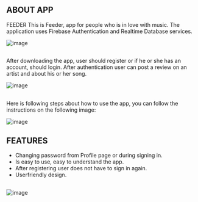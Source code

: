 ## ABOUT APP
FEEDER
This is Feeder, app for people who is in love with music. The application uses Firebase Authentication and Realtime Database services.

![image](https://user-images.githubusercontent.com/115501603/212770234-132f5988-0b35-4b69-ae93-8c15c584ba27.png)
##
##
After downloading the app, user should register or if he or she has an account, should login. After authentication user can post a review on an artist and about his or her song.

![image](https://user-images.githubusercontent.com/115501603/212770882-b60bbfaf-a3ca-4a05-9982-539b0edd5c58.png)
##
##
Here is following steps about how to use the app, you can follow the instructions on the following image:

![image](https://user-images.githubusercontent.com/115501603/212771114-13e50720-6d34-449a-8938-e309e7f24331.png)
##
##
## FEATURES

- Changing password from Profile page or during signing in.
- Is easy to use, easy to understand the app.
- After registering user does not have to sign in again.
- Userfriendly design.
##
##
![image](https://user-images.githubusercontent.com/115501603/212771535-e88147e3-e585-485f-8263-911b03b7c6b6.png)
